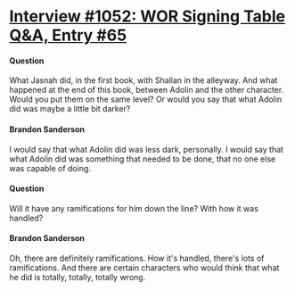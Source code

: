 # [Interview #1052: WOR Signing Table Q&A, Entry #65](https://www.theoryland.com/intvmain.php?i=1052#65)

#### Question

What Jasnah did, in the first book, with Shallan in the alleyway. And what happened at the end of this book, between Adolin and the other character. Would you put them on the same level? Or would you say that what Adolin did was maybe a little bit darker?

#### Brandon Sanderson

I would say that what Adolin did was less dark, personally. I would say that what Adolin did was something that needed to be done, that no one else was capable of doing.

#### Question

Will it have any ramifications for him down the line? With how it was handled?

#### Brandon Sanderson

Oh, there are definitely ramifications. How it's handled, there's lots of ramifications. And there are certain characters who would think that what he did is totally, totally, totally wrong.

